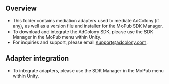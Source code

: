 ## Overview
  * This folder contains mediation adapters used to mediate AdColony (if any), as well as a version file and installer for the MoPub SDK Manager.
  * To download and integrate the AdColony SDK, please use the SDK Manager in the MoPub menu within Unity.
  * For inquiries and support, please email support@adcolony.com.
  
## Adapter integration
  * To integrate adapters, please use the SDK Manager in the MoPub menu within Unity.